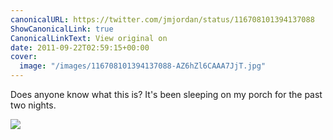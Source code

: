 ```yaml
---
canonicalURL: https://twitter.com/jmjordan/status/116708101394137088
ShowCanonicalLink: true
CanonicalLinkText: View original on
date: 2011-09-22T02:59:15+00:00
cover:
  image: "/images/116708101394137088-AZ6hZl6CAAA7JjT.jpg"
---
```

Does anyone know what this is? It's been sleeping on my porch for the past two nights. 

![](/images/116708101394137088-AZ6hZl6CAAA7JjT.jpg)